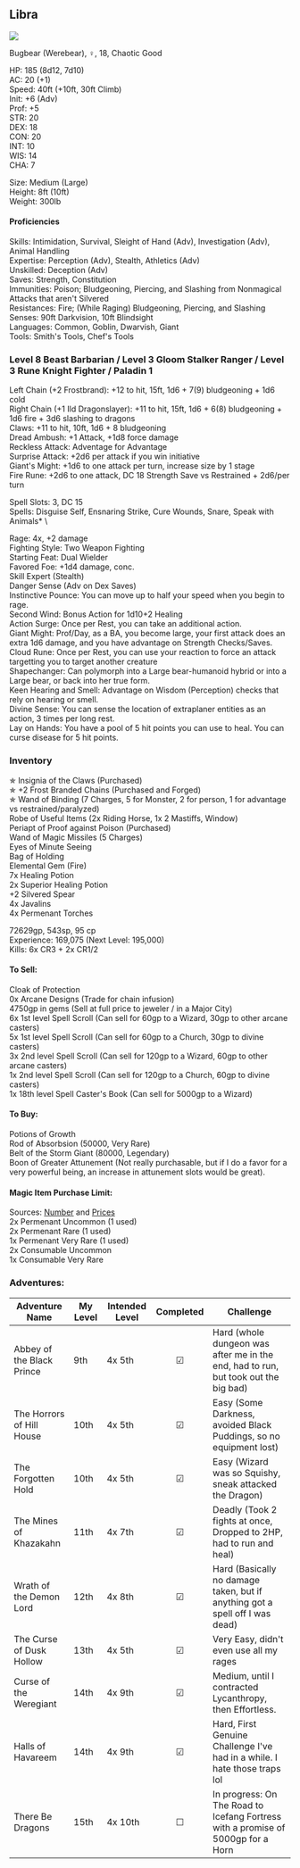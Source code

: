 ## Libra
![](https://64.media.tumblr.com/4e4cce80bdc8ba0e10ebd895228fe21f/tumblr_p628a5eK9Z1wanp9fo3_400.png)

Bugbear (Werebear), ♀, 18, Chaotic Good

HP: 185 (8d12, 7d10) \
AC: 20 (+1) \
Speed: 40ft (+10ft, 30ft Climb) \
Init: +6 (Adv) \
Prof: +5 \
STR: 20 \
DEX: 18 \
CON: 20 \
INT: 10 \
WIS: 14 \
CHA: 7 

Size: Medium (Large) \
Height: 8ft (10ft) \
Weight: 300lb

#### Proficiencies
Skills: Intimidation, Survival, Sleight of Hand (Adv), Investigation (Adv), Animal Handling \
Expertise: Perception (Adv), Stealth, Athletics (Adv) \
Unskilled: Deception (Adv) \
Saves: Strength, Constitution \
Immunities: Poison; Bludgeoning, Piercing, and Slashing from Nonmagical Attacks that aren't Silvered \
Resistances: Fire; (While Raging) Bludgeoning, Piercing, and Slashing \
Senses: 90ft Darkvision, 10ft Blindsight \
Languages: Common, Goblin, Dwarvish, Giant \
Tools: Smith's Tools, Chef's Tools

### Level 8 Beast Barbarian / Level 3 Gloom Stalker Ranger / Level 3 Rune Knight Fighter / Paladin 1

Left Chain (+2 Frostbrand):  +12 to hit, 15ft, 1d6 + 7(9) bludgeoning + 1d6 cold \
Right Chain (+1 Ild Dragonslayer): +11 to hit, 15ft, 1d6 + 6(8) bludgeoning + 1d6 fire + 3d6 slashing to dragons \
Claws: +11 to hit, 10ft, 1d6 + 8 bludgeoning \
Dread Ambush: +1 Attack, +1d8 force damage \
Reckless Attack: Adventage for Advantage \
Surprise Attack: +2d6 per attack if you win initiative \
Giant's Might: +1d6 to one attack per turn, increase size by 1 stage \
Fire Rune: +2d6 to one attack, DC 18 Strength Save vs Restrained + 2d6/per turn

Spell Slots: 3, DC 15 \
Spells: Disguise Self, Ensnaring Strike, Cure Wounds, Snare, Speak with Animals* \

Rage: 4x, +2 damage \
Fighting Style: Two Weapon Fighting \
Starting Feat: Dual Wielder \
Favored Foe: +1d4 damage, conc. \
Skill Expert (Stealth) \
Danger Sense (Adv on Dex Saves) \
Instinctive Pounce: You can move up to half your speed when you begin to rage. \
Second Wind: Bonus Action for 1d10+2 Healing \
Action Surge: Once per Rest, you can take an additional action. \
Giant Might: Prof/Day, as a BA, you become large, your first attack does an extra 1d6 damage, and you have advantage on Strength Checks/Saves. \
Cloud Rune: Once per Rest, you can use your reaction to force an attack targetting you to target another creature \
Shapechanger: Can polymorph into a Large bear-humanoid hybrid or into a Large bear, or back into her true form. \
Keen Hearing and Smell: Advantage on Wisdom (Perception) checks that rely on hearing or smell. \
Divine Sense: You can sense the location of extraplaner entities as an action, 3 times per long rest. \
Lay on Hands: You have a pool of 5 hit points you can use to heal. You can curse disease for 5 hit points. 

### Inventory
✯ Insignia of the Claws (Purchased) \
✯ +2 Frost Branded Chains (Purchased and Forged) \
✯ Wand of Binding (7 Charges, 5 for Monster, 2 for person, 1 for advantage vs restrained/paralyzed) \
Robe of Useful Items (2x Riding Horse, 1x 2 Mastiffs, Window) \
Periapt of Proof against Poison (Purchased) \
Wand of Magic Missiles (5 Charges) \
Eyes of Minute Seeing \
Bag of Holding \
Elemental Gem (Fire) \
7x Healing Potion \
2x Superior Healing Potion \
+2 Silvered Spear \
4x Javalins \
4x Permenant Torches 

72629gp, 543sp, 95 cp \
Experience: 169,075 (Next Level: 195,000) \
Kills: 6x CR3 + 2x CR1/2

#### To Sell: 
Cloak of Protection \
0x Arcane Designs (Trade for chain infusion) \
4750gp in gems (Sell at full price to jeweler / in a Major City) \
6x 1st level Spell Scroll (Can sell for 60gp to a Wizard, 30gp to other arcane casters) \
5x 1st level Spell Scroll (Can sell for 60gp to a Church, 30gp to divine casters) \
3x 2nd level Spell Scroll (Can sell for 120gp to a Wizard, 60gp to other arcane casters) \
1x 2nd level Spell Scroll (Can sell for 120gp to a Church, 60gp to divine casters) \
1x 18th level Spell Caster's Book (Can sell for 5000gp to a Wizard) 


#### To Buy:
Potions of Growth \
Rod of Absorbsion (50000, Very Rare) \
Belt of the Storm Giant (80000, Legendary) \
Boon of Greater Attunement (Not really purchasable, but if I do a favor for a very powerful being, an increase in attunement slots would be great). 

#### Magic Item Purchase Limit: 
Sources: [Number](https://rpg.stackexchange.com/questions/89814/how-rare-are-magic-items-and-how-many-should-i-be-handing-out) and [Prices](https://drive.google.com/file/d/0B8XAiXpOfz9cMWt1RTBicmpmUDg/view?resourcekey=0-ceHUken0_UhQ3Apa6g4SJA) \
2x Permenant Uncommon (1 used) \
2x Permenant Rare (1 used) \
1x Permenant Very Rare (1 used) \
2x Consumable Uncommon \
1x Consumable Very Rare 

### Adventures:
| Adventure Name          | My Level | Intended Level | Completed | Challenge |
| ------------------------- | ------ | -------------- |:---:|-----|
| Abbey of the Black Prince |  9th   | 4x 5th         | ☑ | Hard (whole dungeon was after me in the end, had to run, but took out the big bad) |
| The Horrors of Hill House | 10th   | 4x 5th         | ☑ | Easy (Some Darkness, avoided Black Puddings, so no equipment lost) |
| The Forgotten Hold        | 10th   | 4x 5th         | ☑ | Easy (Wizard was so Squishy, sneak attacked the Dragon) |
| The Mines of Khazakahn    | 11th   | 4x 7th         | ☑ | Deadly (Took 2 fights at once, Dropped to 2HP, had to run and heal) |
| Wrath of the Demon Lord   | 12th   | 4x 8th         | ☑ | Hard (Basically no damage taken, but if anything got a spell off I was dead) |
| The Curse of Dusk Hollow  | 13th   | 4x 5th         | ☑ | Very Easy, didn't even use all my rages |
| Curse of the Weregiant    | 14th   | 4x 9th         | ☑ | Medium, until I contracted Lycanthropy, then Effortless. |
| Halls of Havareem         | 14th   | 4x 9th         | ☑ | Hard, First Genuine Challenge I've had in a while. I hate those traps lol |
| There Be Dragons          | 15th   | 4x 10th        | ☐ | In progress: On The Road to Icefang Fortress with a promise of 5000gp for a Horn |
